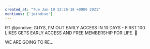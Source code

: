 ```yaml
---
created_at: "Tue Jan 19 12:26:18 +0000 2021"
mentions: ['joindive']
---
```


RT @joindive: GUYS, I'M OUT EARLY ACCESS IN 10 DAYS - FIRST 100 LIKES GETS EARLY ACCESS AND FREE MEMBERSHIP FOR LIFE. 🤠

WE ARE GOING TO RE…